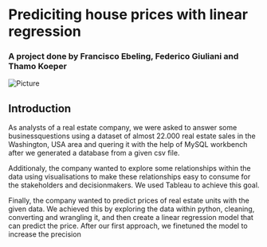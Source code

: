 # Prediciting house prices with linear regression
### A project done by Francisco Ebeling, Federico Giuliani and Thamo Koeper

![Picture](https://github.com/Caparisun/data_mid_bootcamp_project_regression/blob/master/Pictures/real-state-project.jpg)

## Introduction

As analysts of a real estate company, we were asked to answer some businessquestions using a dataset of almost 22.000 real estate sales in the Washington, USA area and quering it with the help of MySQL workbench after we generated a database from a given csv file.

Additionaly, the company wanted to explore some relationships within the data using visualisations to make these relationships easy to consume for the stakeholders and decisionmakers. We used Tableau to achieve this goal.

Finally, the company wanted to predict prices of real estate units with the given data. 
We achieved this by exploring the data within python, cleaning, converting and wrangling it, and then create a linear regression model that can predict the price.
After our first approach, we finetuned the model to increase the precision

